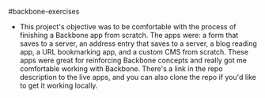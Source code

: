 #backbone-exercises
* This project's objective was to be comfortable with the process of finishing a Backbone app from scratch. The apps were: a form that saves to a server, an address entry that saves to a server, a blog reading app, a URL bookmarking app, and a custom CMS from scratch. These apps were great for reinforcing Backbone concepts and really got me comfortable working with Backbone. There's a link in the repo description to the live apps, and you can also clone the repo if you'd like to get it working locally.
